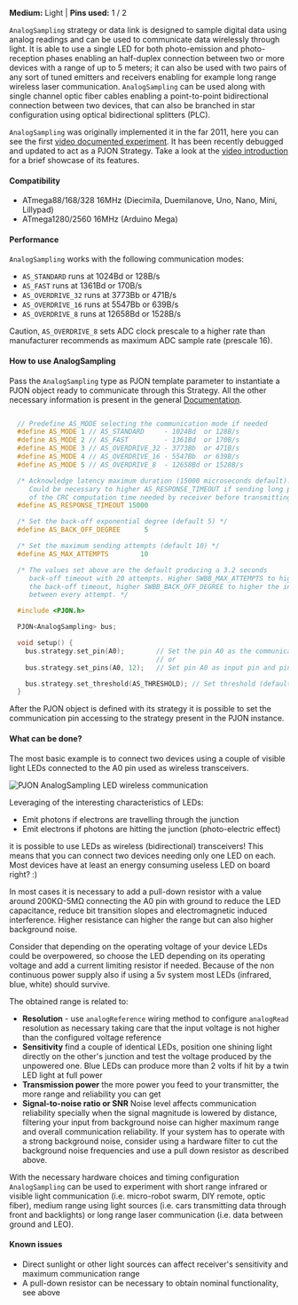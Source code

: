 
**Medium:** Light |
**Pins used:** 1 / 2

`AnalogSampling` strategy or data link is designed to sample digital data using analog readings and can be used to communicate data wirelessly through light. It is able to use a single LED for both photo-emission and photo-reception phases enabling an half-duplex connection between two or more devices with a range of up to 5 meters; it can also be used with two pairs of any sort of tuned emitters and receivers enabling for example long range wireless laser communication. `AnalogSampling` can be used along with single channel optic fiber cables enabling a point-to-point bidirectional connection between two devices, that can also be branched in star configuration using optical bidirectional splitters (PLC).

`AnalogSampling` was originally implemented it in the far 2011, here you can see the first [video documented experiment](https://www.youtube.com/watch?v=-Ul2j6ixbmE). It has been recently debugged and updated to act as a PJON Strategy. Take a look at the [video introduction](https://www.youtube.com/watch?v=yIncPe8OPpg) for a brief showcase of its features.

#### Compatibility
- ATmega88/168/328 16MHz (Diecimila, Duemilanove, Uno, Nano, Mini, Lillypad)
- ATmega1280/2560 16MHz (Arduino Mega)

#### Performance
`AnalogSampling` works with the following communication modes:
- `AS_STANDARD` runs at 1024Bd or 128B/s
- `AS_FAST` runs at 1361Bd or 170B/s
- `AS_OVERDRIVE_32` runs at 3773Bb or 471B/s
- `AS_OVERDRIVE_16` runs at 5547Bb or 639B/s
- `AS_OVERDRIVE_8`  runs at 12658Bd or 1528B/s

Caution, `AS_OVERDRIVE_8` sets ADC clock prescale to a higher rate than manufacturer recommends as maximum ADC sample rate (prescale 16).

#### How to use AnalogSampling
Pass the `AnalogSampling` type as PJON template parameter to instantiate a PJON object ready to communicate through this Strategy. All the other necessary information is present in the general [Documentation](/documentation).
```cpp  

  // Predefine AS_MODE selecting the communication mode if needed  
  #define AS_MODE 1 // AS_STANDARD     - 1024Bd  or 128B/s
  #define AS_MODE 2 // AS_FAST         - 1361Bd  or 170B/s
  #define AS_MODE 3 // AS_OVERDRIVE_32 - 3773Bb  or 471B/s
  #define AS_MODE 4 // AS_OVERDRIVE_16 - 5547Bb  or 639B/s
  #define AS_MODE 5 // AS_OVERDRIVE_8  - 12658Bd or 1528B/s

  /* Acknowledge latency maximum duration (15000 microseconds default).
     Could be necessary to higher AS_RESPONSE_TIMEOUT if sending long packets because
     of the CRC computation time needed by receiver before transmitting its acknowledge  */
  #define AS_RESPONSE_TIMEOUT 15000

  /* Set the back-off exponential degree (default 5) */
  #define AS_BACK_OFF_DEGREE      5

  /* Set the maximum sending attempts (default 10) */
  #define AS_MAX_ATTEMPTS        10

  /* The values set above are the default producing a 3.2 seconds
     back-off timeout with 20 attempts. Higher SWBB_MAX_ATTEMPTS to higher
     the back-off timeout, higher SWBB_BACK_OFF_DEGREE to higher the interval
     between every attempt. */

  #include <PJON.h>

  PJON<AnalogSampling> bus;

  void setup() {
    bus.strategy.set_pin(A0);        // Set the pin A0 as the communication pin
                                     // or
    bus.strategy.set_pins(A0, 12);   // Set pin A0 as input pin and pin 12 as output pin  

    bus.strategy.set_threshold(AS_THRESHOLD); // Set threshold (default value AS_THRESHOLD)
  }

```
After the PJON object is defined with its strategy it is possible to set the communication pin accessing to the strategy present in the PJON instance.

#### What can be done?
The most basic example is to connect two devices using a couple of visible light LEDs connected to the A0 pin used as wireless transceivers.

![PJON AnalogSampling LED wireless communication](http://www.pjon.org/assets/images/PJON-AnalogSampling-half-duplex-led-communication.png)

Leveraging of the interesting characteristics of LEDs:

- Emit photons if electrons are travelling through the junction
- Emit electrons if photons are hitting the junction (photo-electric effect)

it is possible to use LEDs as wireless (bidirectional) transceivers! This means that you can connect two devices needing only one LED on each. Most devices have at least an energy consuming useless LED on board right? :)

In most cases it is necessary to add a pull-down resistor with a value around 200KΩ-5MΩ connecting the A0 pin with ground to reduce the LED capacitance, reduce bit transition slopes and electromagnetic induced interference. Higher resistance can higher the range but can also higher background noise.

Consider that depending on the operating voltage of your device LEDs could be overpowered, so choose the LED depending on its operating voltage and add a current limiting resistor if needed. Because of the non continuous power supply also if using a 5v system most LEDs (infrared, blue, white) should survive.  

The obtained range is related to:
- **Resolution** - use `analogReference` wiring method to configure `analogRead` resolution as necessary taking care that the input voltage is not higher than the configured voltage reference
- **Sensitivity** find a couple of identical LEDs, position one shining light directly on the other's junction and test the voltage produced by the unpowered one. Blue LEDs can produce more than 2 volts if hit by a twin LED light at full power
- **Transmission power** the more power you feed to your transmitter, the more range and reliability you can get
- **Signal-to-noise ratio or SNR** Noise level affects communication reliability specially when the signal magnitude is lowered by distance, filtering your input from background noise can higher maximum range and overall communication reliability. If your system has to operate with a strong background noise, consider using a hardware filter to cut the background noise frequencies and use a pull down resistor as described above.

With the necessary hardware choices and timing configuration `AnalogSampling` can be used to experiment with short range infrared or visible light communication (i.e. micro-robot swarm, DIY remote, optic fiber), medium range using light sources (i.e. cars transmitting data through front and backlights) or long range laser communication (i.e. data between ground and LEO).  

#### Known issues
- Direct sunlight or other light sources can affect receiver's sensitivity and maximum communication range
- A pull-down resistor can be necessary to obtain nominal functionality, see above
